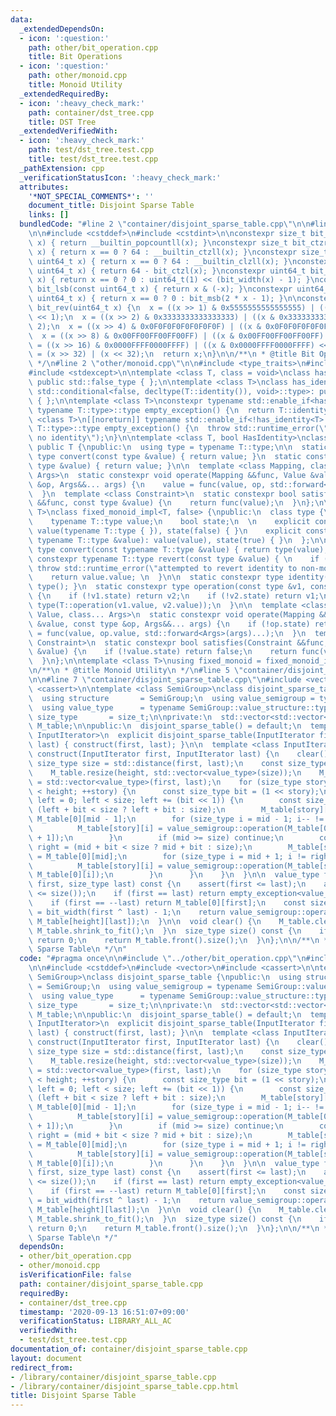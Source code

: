 ```yaml
---
data:
  _extendedDependsOn:
  - icon: ':question:'
    path: other/bit_operation.cpp
    title: Bit Operations
  - icon: ':question:'
    path: other/monoid.cpp
    title: Monoid Utility
  _extendedRequiredBy:
  - icon: ':heavy_check_mark:'
    path: container/dst_tree.cpp
    title: DST Tree
  _extendedVerifiedWith:
  - icon: ':heavy_check_mark:'
    path: test/dst_tree.test.cpp
    title: test/dst_tree.test.cpp
  _pathExtension: cpp
  _verificationStatusIcon: ':heavy_check_mark:'
  attributes:
    '*NOT_SPECIAL_COMMENTS*': ''
    document_title: Disjoint Sparse Table
    links: []
  bundledCode: "#line 2 \"container/disjoint_sparse_table.cpp\"\n\n#line 2 \"other/bit_operation.cpp\"\
    \n\n#include <cstddef>\n#include <cstdint>\n\nconstexpr size_t bit_ppc(const uint64_t\
    \ x) { return __builtin_popcountll(x); }\nconstexpr size_t bit_ctzr(const uint64_t\
    \ x) { return x == 0 ? 64 : __builtin_ctzll(x); }\nconstexpr size_t bit_ctzl(const\
    \ uint64_t x) { return x == 0 ? 64 : __builtin_clzll(x); }\nconstexpr size_t bit_width(const\
    \ uint64_t x) { return 64 - bit_ctzl(x); }\nconstexpr uint64_t bit_msb(const uint64_t\
    \ x) { return x == 0 ? 0 : uint64_t(1) << (bit_width(x) - 1); }\nconstexpr uint64_t\
    \ bit_lsb(const uint64_t x) { return x & (-x); }\nconstexpr uint64_t bit_cover(const\
    \ uint64_t x) { return x == 0 ? 0 : bit_msb(2 * x - 1); }\n\nconstexpr uint64_t\
    \ bit_rev(uint64_t x) {\n  x = ((x >> 1) & 0x5555555555555555) | ((x & 0x5555555555555555)\
    \ << 1);\n  x = ((x >> 2) & 0x3333333333333333) | ((x & 0x3333333333333333) <<\
    \ 2);\n  x = ((x >> 4) & 0x0F0F0F0F0F0F0F0F) | ((x & 0x0F0F0F0F0F0F0F0F) << 4);\n\
    \  x = ((x >> 8) & 0x00FF00FF00FF00FF) | ((x & 0x00FF00FF00FF00FF) << 8);\n  x\
    \ = ((x >> 16) & 0x0000FFFF0000FFFF) | ((x & 0x0000FFFF0000FFFF) << 16);\n  x\
    \ = (x >> 32) | (x << 32);\n  return x;\n}\n\n/**\n * @title Bit Operations\n\
    \ */\n#line 2 \"other/monoid.cpp\"\n\n#include <type_traits>\n#include <utility>\n\
    #include <stdexcept>\n\ntemplate <class T, class = void>\nclass has_identity:\
    \ public std::false_type { };\n\ntemplate <class T>\nclass has_identity<T, typename\
    \ std::conditional<false, decltype(T::identity()), void>::type>: public std::true_type\
    \ { };\n\ntemplate <class T>\nconstexpr typename std::enable_if<has_identity<T>::value,\
    \ typename T::type>::type empty_exception() {\n  return T::identity();\n}\ntemplate\
    \ <class T>\n[[noreturn]] typename std::enable_if<!has_identity<T>::value, typename\
    \ T::type>::type empty_exception() {\n  throw std::runtime_error(\"type T has\
    \ no identity\");\n}\n\ntemplate <class T, bool HasIdentity>\nclass fixed_monoid_impl:\
    \ public T {\npublic:\n  using type = typename T::type;\n\n  static constexpr\
    \ type convert(const type &value) { return value; }\n  static constexpr type revert(const\
    \ type &value) { return value; }\n\n  template <class Mapping, class Value, class...\
    \ Args>\n  static constexpr void operate(Mapping &&func, Value &value, const type\
    \ &op, Args&&... args) {\n    value = func(value, op, std::forward<Args>(args)...);\n\
    \  }\n  template <class Constraint>\n  static constexpr bool satisfies(Constraint\
    \ &&func, const type &value) {\n    return func(value);\n  }\n};\n\ntemplate <class\
    \ T>\nclass fixed_monoid_impl<T, false> {\npublic:\n  class type {\n  public:\n\
    \    typename T::type value;\n    bool state;\n  \n    explicit constexpr type():\
    \ value(typename T::type { }), state(false) { }\n    explicit constexpr type(const\
    \ typename T::type &value): value(value), state(true) { }\n  };\n\n  static constexpr\
    \ type convert(const typename T::type &value) { return type(value); }\n  static\
    \ constexpr typename T::type revert(const type &value) { \n    if (!value.state)\
    \ throw std::runtime_error(\"attempted to revert identity to non-monoid\"); \n\
    \    return value.value; \n  }\n\n  static constexpr type identity() { return\
    \ type(); }\n  static constexpr type operation(const type &v1, const type &v2)\
    \ {\n    if (!v1.state) return v2;\n    if (!v2.state) return v1;\n    return\
    \ type(T::operation(v1.value, v2.value));\n  }\n\n  template <class Mapping, class\
    \ Value, class... Args>\n  static constexpr void operate(Mapping &&func, Value\
    \ &value, const type &op, Args&&... args) {\n    if (!op.state) return;\n    value\
    \ = func(value, op.value, std::forward<Args>(args)...);\n  }\n  template <class\
    \ Constraint>\n  static constexpr bool satisfies(Constraint &&func, const type\
    \ &value) {\n    if (!value.state) return false;\n    return func(value.value);\n\
    \  }\n};\n\ntemplate <class T>\nusing fixed_monoid = fixed_monoid_impl<T, has_identity<T>::value>;\n\
    \n/**\n * @title Monoid Utility\n */\n#line 5 \"container/disjoint_sparse_table.cpp\"\
    \n\n#line 7 \"container/disjoint_sparse_table.cpp\"\n#include <vector>\n#include\
    \ <cassert>\n\ntemplate <class SemiGroup>\nclass disjoint_sparse_table {\npublic:\n\
    \  using structure       = SemiGroup;\n  using value_semigroup = typename SemiGroup::value_structure;\n\
    \  using value_type      = typename SemiGroup::value_structure::type;\n  using\
    \ size_type       = size_t;\n\nprivate:\n  std::vector<std::vector<value_type>>\
    \ M_table;\n\npublic:\n  disjoint_sparse_table() = default;\n  template <class\
    \ InputIterator>\n  explicit disjoint_sparse_table(InputIterator first, InputIterator\
    \ last) { construct(first, last); }\n\n  template <class InputIterator>\n  void\
    \ construct(InputIterator first, InputIterator last) {\n    clear();\n    const\
    \ size_type size = std::distance(first, last);\n    const size_type height = bit_width(size);\n\
    \    M_table.resize(height, std::vector<value_type>(size));\n    M_table.front()\
    \ = std::vector<value_type>(first, last);\n    for (size_type story = 1; story\
    \ < height; ++story) {\n      const size_type bit = (1 << story);\n      for (size_type\
    \ left = 0; left < size; left += (bit << 1)) {\n        const size_type mid =\
    \ (left + bit < size ? left + bit : size);\n        M_table[story][mid - 1] =\
    \ M_table[0][mid - 1];\n        for (size_type i = mid - 1; i-- != left;) {\n\
    \          M_table[story][i] = value_semigroup::operation(M_table[0][i], M_table[story][i\
    \ + 1]);\n        }\n        if (mid >= size) continue;\n        const size_type\
    \ right = (mid + bit < size ? mid + bit : size);\n        M_table[story][mid]\
    \ = M_table[0][mid];\n        for (size_type i = mid + 1; i != right; ++i) {\n\
    \          M_table[story][i] = value_semigroup::operation(M_table[story][i - 1],\
    \ M_table[0][i]);\n        }\n      }\n    }\n  }\n\n  value_type fold(const size_type\
    \ first, size_type last) const {\n    assert(first <= last);\n    assert(last\
    \ <= size());\n    if (first == last) return empty_exception<value_semigroup>();\n\
    \    if (first == --last) return M_table[0][first];\n    const size_type height\
    \ = bit_width(first ^ last) - 1;\n    return value_semigroup::operation(M_table[height][first],\
    \ M_table[height][last]);\n  }\n\n  void clear() {\n    M_table.clear();\n   \
    \ M_table.shrink_to_fit();\n  }\n  size_type size() const {\n    if (M_table.empty())\
    \ return 0;\n    return M_table.front().size();\n  }\n};\n\n/**\n * @title Disjoint\
    \ Sparse Table\n */\n"
  code: "#pragma once\n\n#include \"../other/bit_operation.cpp\"\n#include \"../other/monoid.cpp\"\
    \n\n#include <cstddef>\n#include <vector>\n#include <cassert>\n\ntemplate <class\
    \ SemiGroup>\nclass disjoint_sparse_table {\npublic:\n  using structure      \
    \ = SemiGroup;\n  using value_semigroup = typename SemiGroup::value_structure;\n\
    \  using value_type      = typename SemiGroup::value_structure::type;\n  using\
    \ size_type       = size_t;\n\nprivate:\n  std::vector<std::vector<value_type>>\
    \ M_table;\n\npublic:\n  disjoint_sparse_table() = default;\n  template <class\
    \ InputIterator>\n  explicit disjoint_sparse_table(InputIterator first, InputIterator\
    \ last) { construct(first, last); }\n\n  template <class InputIterator>\n  void\
    \ construct(InputIterator first, InputIterator last) {\n    clear();\n    const\
    \ size_type size = std::distance(first, last);\n    const size_type height = bit_width(size);\n\
    \    M_table.resize(height, std::vector<value_type>(size));\n    M_table.front()\
    \ = std::vector<value_type>(first, last);\n    for (size_type story = 1; story\
    \ < height; ++story) {\n      const size_type bit = (1 << story);\n      for (size_type\
    \ left = 0; left < size; left += (bit << 1)) {\n        const size_type mid =\
    \ (left + bit < size ? left + bit : size);\n        M_table[story][mid - 1] =\
    \ M_table[0][mid - 1];\n        for (size_type i = mid - 1; i-- != left;) {\n\
    \          M_table[story][i] = value_semigroup::operation(M_table[0][i], M_table[story][i\
    \ + 1]);\n        }\n        if (mid >= size) continue;\n        const size_type\
    \ right = (mid + bit < size ? mid + bit : size);\n        M_table[story][mid]\
    \ = M_table[0][mid];\n        for (size_type i = mid + 1; i != right; ++i) {\n\
    \          M_table[story][i] = value_semigroup::operation(M_table[story][i - 1],\
    \ M_table[0][i]);\n        }\n      }\n    }\n  }\n\n  value_type fold(const size_type\
    \ first, size_type last) const {\n    assert(first <= last);\n    assert(last\
    \ <= size());\n    if (first == last) return empty_exception<value_semigroup>();\n\
    \    if (first == --last) return M_table[0][first];\n    const size_type height\
    \ = bit_width(first ^ last) - 1;\n    return value_semigroup::operation(M_table[height][first],\
    \ M_table[height][last]);\n  }\n\n  void clear() {\n    M_table.clear();\n   \
    \ M_table.shrink_to_fit();\n  }\n  size_type size() const {\n    if (M_table.empty())\
    \ return 0;\n    return M_table.front().size();\n  }\n};\n\n/**\n * @title Disjoint\
    \ Sparse Table\n */"
  dependsOn:
  - other/bit_operation.cpp
  - other/monoid.cpp
  isVerificationFile: false
  path: container/disjoint_sparse_table.cpp
  requiredBy:
  - container/dst_tree.cpp
  timestamp: '2020-09-13 16:51:07+09:00'
  verificationStatus: LIBRARY_ALL_AC
  verifiedWith:
  - test/dst_tree.test.cpp
documentation_of: container/disjoint_sparse_table.cpp
layout: document
redirect_from:
- /library/container/disjoint_sparse_table.cpp
- /library/container/disjoint_sparse_table.cpp.html
title: Disjoint Sparse Table
---
```

